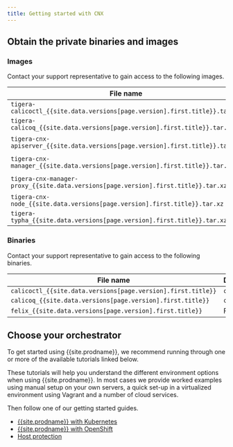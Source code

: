 ```yaml
---
title: Getting started with CNX
---
```


## Obtain the private binaries and images

### Images

Contact your support representative to gain access to the following images.

   | File name                                                                          | Description                     |
   | ---------------------------------------------------------------------------------- | ------------------------------- |
   | `tigera-calicoctl_{{site.data.versions[page.version].first.title}}.tar.xz`         | `calicoctl`                     |
   | `tigera-calicoq_{{site.data.versions[page.version].first.title}}.tar.xz`           | `calicoq`                       |
   | `tigera-cnx-apiserver_{{site.data.versions[page.version].first.title}}.tar.xz`     | {{site.prodname}} API server    |
   | `tigera-cnx-manager_{{site.data.versions[page.version].first.title}}.tar.xz`       | {{site.prodname}} Manager       |
   | `tigera-cnx-manager-proxy_{{site.data.versions[page.version].first.title}}.tar.xz` | {{site.prodname}} Manager Proxy |
   | `tigera-cnx-node_{{site.data.versions[page.version].first.title}}.tar.xz`          | `{{site.nodecontainer}}`        |
   | `tigera-typha_{{site.data.versions[page.version].first.title}}.tar.xz`             | Typha                           |

### Binaries

Contact your support representative to gain access to the following binaries.

   | File name                                                    | Description  |
   | ------------------------------------------------------------ | ------------ |
   | `calicoctl_{{site.data.versions[page.version].first.title}}` | `calicoctl`  |
   | `calicoq_{{site.data.versions[page.version].first.title}}`   | `calicoq`    |
   | `felix_{{site.data.versions[page.version].first.title}}`     | Felix        |

## Choose your orchestrator

To get started using {{site.prodname}}, we recommend running
through one or more of the available tutorials linked below.

These tutorials will help you understand the different environment options when
using {{site.prodname}}.  In most cases we provide worked examples using manual setup on
your own servers, a quick set-up in a virtualized environment using Vagrant and
a number of cloud services.

Then follow one of our getting started guides.
- [{{site.prodname}} with Kubernetes](kubernetes)
- [{{site.prodname}} with OpenShift](openshift/installation)
- [Host protection](bare-metal/bare-metal)
